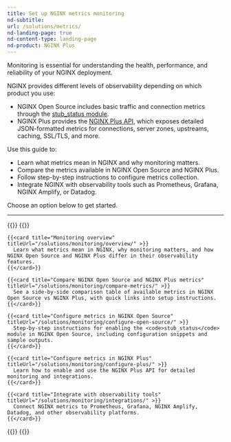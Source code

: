 ```yaml
---
title: Set up NGINX metrics monitoring
nd-subtitle: 
url: /solutions/metrics/
nd-landing-page: true
nd-content-type: landing-page
nd-product: NGINX Plus
---
```


Monitoring is essential for understanding the health, performance, and reliability of your NGINX deployment.  

NGINX provides different levels of observability depending on which product you use:  

- NGINX Open Source includes basic traffic and connection metrics through the [stub_status module](https://nginx.org/en/docs/http/ngx_http_stub_status_module.html).  
- NGINX Plus provides the [NGINX Plus API](https://nginx.org/en/docs/http/ngx_http_api_module.html), which exposes detailed JSON-formatted metrics for connections, server zones, upstreams, caching, SSL/TLS, and more.  

Use this guide to:  
- Learn what metrics mean in NGINX and why monitoring matters.  
- Compare the metrics available in NGINX Open Source and NGINX Plus.  
- Follow step-by-step instructions to configure metrics collection.  
- Integrate NGINX with observability tools such as Prometheus, Grafana, NGINX Amplify, or Datadog.  

Choose an option below to get started.  

---

{{<card-layout>}}
  {{<card-section showAsCards="true">}}

    {{<card title="Monitoring overview" titleUrl="/solutions/monitoring/overview/" >}}
      Learn what metrics mean in NGINX, why monitoring matters, and how NGINX Open Source and NGINX Plus differ in their observability features.
    {{</card>}}

    {{<card title="Compare NGINX Open Source and NGINX Plus metrics" titleUrl="/solutions/monitoring/compare-metrics/" >}}
      See a side-by-side comparison table of available metrics in NGINX Open Source vs NGINX Plus, with quick links into setup instructions.
    {{</card>}}

    {{<card title="Configure metrics in NGINX Open Source" titleUrl="/solutions/monitoring/configure-open-source/" >}}
      Step-by-step instructions for enabling the <code>stub_status</code> module in NGINX Open Source, including configuration snippets and sample outputs.
    {{</card>}}

    {{<card title="Configure metrics in NGINX Plus" titleUrl="/solutions/monitoring/configure-plus/" >}}
      Learn how to enable and use the NGINX Plus API for detailed monitoring and integrations.
    {{</card>}}

    {{<card title="Integrate with observability tools" titleUrl="/solutions/monitoring/integrations/" >}}
      Connect NGINX metrics to Prometheus, Grafana, NGINX Amplify, Datadog, and other observability platforms.
    {{</card>}}

  {{</card-section>}}
{{</card-layout>}}